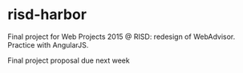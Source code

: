 # risd-harbor
Final project for Web Projects 2015 @ RISD: redesign of WebAdvisor.
Practice with AngularJS.

Final project proposal due next week